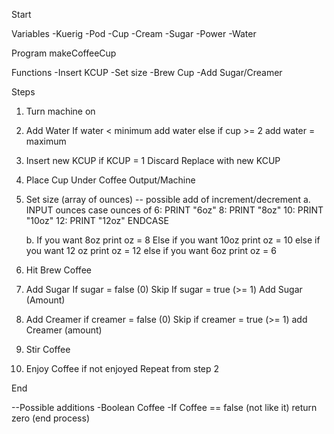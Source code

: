 Start

Variables
-Kuerig
-Pod
-Cup
-Cream
-Sugar
-Power
-Water

Program
makeCoffeeCup

Functions
-Insert KCUP
-Set size
-Brew Cup
-Add Sugar/Creamer

Steps
1. Turn machine on
2. Add Water
    If water < minimum
        add water
    else if cup >= 2
        add water = maximum
3. Insert new KCUP
    if KCUP = 1
    Discard
    Replace with new KCUP
4. Place Cup Under Coffee Output/Machine
5. Set size (array of ounces) -- possible add of increment/decrement
    a.  INPUT ounces
        case ounces of 
        6: PRINT "6oz"
        8: PRINT "8oz"
        10: PRINT "10oz"
        12: PRINT "12oz"
        ENDCASE

    b.
        If you want 8oz
        print oz = 8
        Else if you want 10oz
        print oz = 10
        else if you want 12 oz
        print oz = 12
        else if you want 6oz
        print oz = 6
6. Hit Brew Coffee
7. Add Sugar
    If sugar = false (0)
    Skip
    If sugar = true (>= 1)
    Add Sugar (Amount)
8. Add Creamer
    if creamer = false (0)
    Skip
    if creamer = true (>= 1)
    add Creamer (amount)
9. Stir Coffee
10. Enjoy Coffee
    if not enjoyed
    Repeat from step 2

End

--Possible additions
    -Boolean Coffee
        -If Coffee == false (not like it)
         return zero (end process)
    